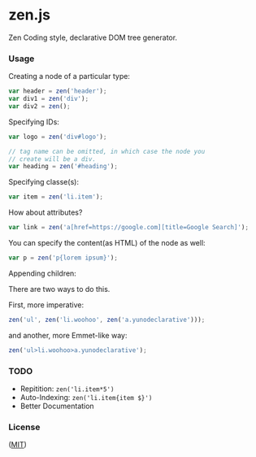 # zen.js

Zen Coding style, declarative DOM tree generator.

### Usage

Creating a node of a particular type:

```javascript
var header = zen('header');
var div1 = zen('div');
var div2 = zen();
```

Specifying IDs:

```javascript
var logo = zen('div#logo');

// tag name can be omitted, in which case the node you
// create will be a div.
var heading = zen('#heading');
```

Specifying classe(s):

```javascript
var item = zen('li.item');
```

How about attributes?

```javascript
var link = zen('a[href=https://google.com][title=Google Search]');
```

You can specify the content(as HTML) of the node as well:

```javascript
var p = zen('p{lorem ipsum}');
```

Appending children:

There are two ways to do this. 

First, more imperative:

```javascript
zen('ul', zen('li.woohoo', zen('a.yunodeclarative')));
```

and another, more Emmet-like way:

```javascript
zen('ul>li.woohoo>a.yunodeclarative');
```

### TODO

* Repitition: `zen('li.item*5')`
* Auto-Indexing: `zen('li.item{item $}')`
* Better Documentation

### License

([MIT](http://623hs.mit-license.org))

